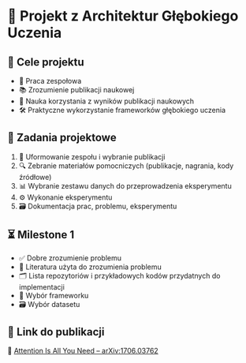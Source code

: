 # 🧠 Projekt z Architektur Głębokiego Uczenia

## 🎯 Cele projektu

- 🤝 Praca zespołowa  
- 📚 Zrozumienie publikacji naukowej  
- 🧪 Nauka korzystania z wyników publikacji naukowych  
- 🛠️ Praktyczne wykorzystanie frameworków głębokiego uczenia  

## 📝 Zadania projektowe

1. 👥 Uformowanie zespołu i wybranie publikacji  
2. 🔍 Zebranie materiałów pomocniczych (publikacje, nagrania, kody źródłowe)  
3. 📊 Wybranie zestawu danych do przeprowadzenia eksperymentu  
4. ⚙️ Wykonanie eksperymentu  
5. 🗃️ Dokumentacja prac, problemu, eksperymentu  

## ⏳ Milestone 1

- ✅ Dobre zrozumienie problemu  
- 📖 Literatura użyta do zrozumienia problemu  
- 🗂️ Lista repozytoriów i przykładowych kodów przydatnych do implementacji  
- 🧰 Wybór frameworku  
- 🗃️ Wybór datasetu  

## 🔗 Link do publikacji

📄 [Attention Is All You Need – arXiv:1706.03762](https://arxiv.org/pdf/1706.03762)
